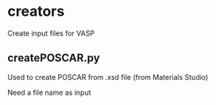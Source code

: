 # creators
Create input files for VASP

## createPOSCAR.py
Used to create POSCAR from .xsd file (from Materials Studio)

Need a file name as input